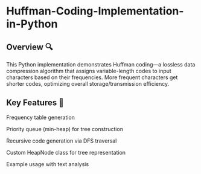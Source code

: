 # Huffman-Coding-Implementation-in-Python

## Overview 🔍
This Python implementation demonstrates Huffman coding—a lossless data compression algorithm that assigns variable-length codes to input characters based on their frequencies. More frequent characters get shorter codes, optimizing overall storage/transmission efficiency.

## Key Features 🚀
Frequency table generation

Priority queue (min-heap) for tree construction

Recursive code generation via DFS traversal

Custom HeapNode class for tree representation

Example usage with text analysis
